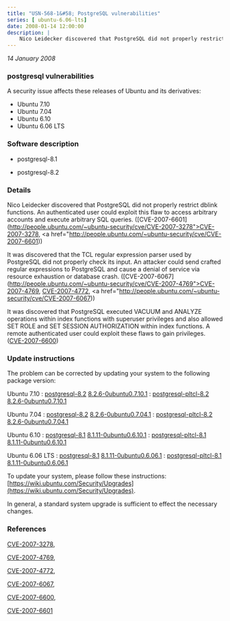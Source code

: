 ```yaml
---
title: "USN-568-1&#58; PostgreSQL vulnerabilities"
series: [ ubuntu-6.06-lts]
date: 2008-01-14 12:00:00
description: |
    Nico Leidecker discovered that PostgreSQL did not properly restrict dblink functions. An authenticated user could exploit this flaw to access arbitrary accounts and execute arbitrary SQL queries. ([CVE-2007-6601](http://people.ubuntu.com/~ubuntu-security/cve/CVE-2007-3278">CVE-2007-3278</a>, <a href="http://people.ubuntu.com/~ubuntu-security/cve/CVE-2007-6601))
--- 
```

 
 

*14 January 2008*

### postgresql vulnerabilities

A security issue affects these releases of Ubuntu and its derivatives:

* Ubuntu 7.10
* Ubuntu 7.04
* Ubuntu 6.10
* Ubuntu 6.06 LTS

### Software description

* postgresql-8.1 

* postgresql-8.2 

### Details

Nico Leidecker discovered that PostgreSQL did not properly restrict dblink functions. An authenticated user could exploit this flaw to access arbitrary accounts and execute arbitrary SQL queries. ([CVE-2007-6601](http://people.ubuntu.com/~ubuntu-security/cve/CVE-2007-3278">CVE-2007-3278</a>, <a href="http://people.ubuntu.com/~ubuntu-security/cve/CVE-2007-6601))

It was discovered that the TCL regular expression parser used by PostgreSQL did not properly check its input. An attacker could send crafted regular expressions to PostgreSQL and cause a denial of service via resource exhaustion or database crash. ([CVE-2007-6067](http://people.ubuntu.com/~ubuntu-security/cve/CVE-2007-4769">CVE-2007-4769</a>, <a href="http://people.ubuntu.com/~ubuntu-security/cve/CVE-2007-4772">CVE-2007-4772</a>, <a href="http://people.ubuntu.com/~ubuntu-security/cve/CVE-2007-6067))

It was discovered that PostgreSQL executed VACUUM and ANALYZE operations within index functions with superuser privileges and also allowed SET ROLE and SET SESSION AUTHORIZATION within index functions. A remote authenticated user could exploit these flaws to gain privileges. ([CVE-2007-6600](http://people.ubuntu.com/~ubuntu-security/cve/CVE-2007-6600)) 

### Update instructions

The problem can be corrected by updating your system to the following package version:

Ubuntu 7.10
 : [postgresql-8.2](https://launchpad.net/ubuntu/+source/postgresql-8.2) <span> [8.2.6-0ubuntu0.7.10.1](https://launchpad.net/ubuntu/+source/postgresql-8.2/8.2.6-0ubuntu0.7.10.1) </span> 
 : [postgresql-pltcl-8.2](https://launchpad.net/ubuntu/+source/postgresql-8.2) <span> [8.2.6-0ubuntu0.7.10.1](https://launchpad.net/ubuntu/+source/postgresql-8.2/8.2.6-0ubuntu0.7.10.1) </span> 

Ubuntu 7.04
 : [postgresql-8.2](https://launchpad.net/ubuntu/+source/postgresql-8.2) <span> [8.2.6-0ubuntu0.7.04.1](https://launchpad.net/ubuntu/+source/postgresql-8.2/8.2.6-0ubuntu0.7.04.1) </span> 
 : [postgresql-pltcl-8.2](https://launchpad.net/ubuntu/+source/postgresql-8.2) <span> [8.2.6-0ubuntu0.7.04.1](https://launchpad.net/ubuntu/+source/postgresql-8.2/8.2.6-0ubuntu0.7.04.1) </span> 

Ubuntu 6.10
 : [postgresql-8.1](https://launchpad.net/ubuntu/+source/postgresql-8.1) <span> [8.1.11-0ubuntu0.6.10.1](https://launchpad.net/ubuntu/+source/postgresql-8.1/8.1.11-0ubuntu0.6.10.1) </span> 
 : [postgresql-pltcl-8.1](https://launchpad.net/ubuntu/+source/postgresql-8.1) <span> [8.1.11-0ubuntu0.6.10.1](https://launchpad.net/ubuntu/+source/postgresql-8.1/8.1.11-0ubuntu0.6.10.1) </span> 

Ubuntu 6.06 LTS
 : [postgresql-8.1](https://launchpad.net/ubuntu/+source/postgresql-8.1) <span> [8.1.11-0ubuntu0.6.06.1](https://launchpad.net/ubuntu/+source/postgresql-8.1/8.1.11-0ubuntu0.6.06.1) </span> 
 : [postgresql-pltcl-8.1](https://launchpad.net/ubuntu/+source/postgresql-8.1) <span> [8.1.11-0ubuntu0.6.06.1](https://launchpad.net/ubuntu/+source/postgresql-8.1/8.1.11-0ubuntu0.6.06.1) </span> 

To update your system, please follow these instructions: [https://wiki.ubuntu.com/Security/Upgrades](https://wiki.ubuntu.com/Security/Upgrades).

In general, a standard system upgrade is sufficient to effect the necessary changes. 

### References

 
 [CVE-2007-3278](http://people.ubuntu.com/~ubuntu-security/cve/CVE-2007-3278), 

 [CVE-2007-4769](http://people.ubuntu.com/~ubuntu-security/cve/CVE-2007-4769), 

 [CVE-2007-4772](http://people.ubuntu.com/~ubuntu-security/cve/CVE-2007-4772), 

 [CVE-2007-6067](http://people.ubuntu.com/~ubuntu-security/cve/CVE-2007-6067), 

 [CVE-2007-6600](http://people.ubuntu.com/~ubuntu-security/cve/CVE-2007-6600), 

 [CVE-2007-6601](http://people.ubuntu.com/~ubuntu-security/cve/CVE-2007-6601)
 

